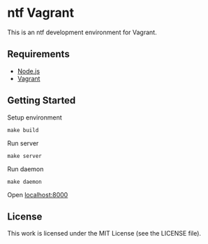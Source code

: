 # ntf Vagrant

This is an ntf development environment for Vagrant.

## Requirements

  * [Node.js](http://nodejs.org/)
  * [Vagrant](http://vagrantup.com/)

## Getting Started

Setup environment

    make build

Run server

    make server

Run daemon

    make daemon

Open [localhost:8000](http://localhost:8000/)

## License

This work is licensed under the MIT License (see the LICENSE file).

